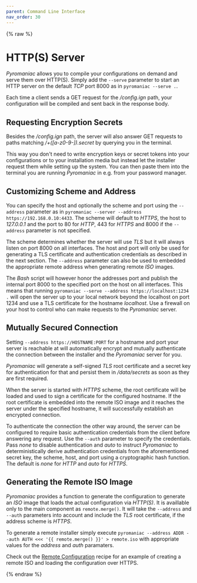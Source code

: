 ```yaml
---
parent: Command Line Interface
nav_order: 30
---
```


{% raw %}
# HTTP(S) Server
*Pyromaniac* allows you to compile your configurations on demand and serve them
over HTTP(S). Simply add the `--serve` parameter to start an HTTP server on
the default *TCP* port 8000 as in `pyromaniac --serve .`.

Each time a client sends a GET request for the */config.ign* path, your
configuration will be compiled and sent back in the response body.

## Requesting Encryption Secrets
Besides the */config.ign* path, the server will also answer GET requests to
paths matching */+([a-z0-9-]).secret* by querying you in the terminal.

This way you don't need to write encryption keys or secret tokens into your
configurations or to your installation media but instead let the installer
request them while setting up the system. You can then paste them into the
terminal you are running *Pyromaniac* in e.g. from your password manager.

## Customizing Scheme and Address
You can specify the host and optionally the scheme and port using the
`--address` parameter as in `pyromaniac --server
--address https://192.168.0.10:4433`. The scheme will default to *HTTPS*, the
host to *127.0.0.1* and the port to 80 for *HTTP*, 443 for *HTTPS* and 8000 if
the `--address` parameter is not specified.

The scheme determines whether the server will use *TLS* but it will always
listen on port 8000 on all interfaces. The host and port will only be used for
generating a TLS certificate and authentication credentials as described
in the next section. The `--address` parameter can also be used to embedded the
appropriate remote address when generating remote *ISO* images.

The *Bash* script will however honor the addresses port and publish the
internal port 8000 to the specified port on the host on all interfaces. This
means that running `pyromaniac --serve --address https://localhost:1234 .`
will open the server up to your local network beyond the localhost on port 1234
and use a TLS certificate for the hostname *localhost*. Use a firewall on your
host to control who can make requests to the *Pyromaniac* server.

## Mutually Secured Connection
Setting `--address https://HOSTNAME:PORT` for a hostname and port your server
is reachable at will automatically encrypt and mutually authenticate the
connection between the installer and the *Pyromaniac* server for you. 

*Pyromaniac* will generate a self-signed *TLS* root certificate and a secret
key for authentication for that and persist them in */data/secrets* as soon as
they are first required.

When the server is started with *HTTPS* scheme, the root certificate will be
loaded and used to sign a certificate for the configured hostname. If the root
certificate is embedded into the remote ISO image and it reaches the server
under the specified hostname, it will successfully establish an encrypted
connection.

To authenticate the connection the other way around, the server can be
configured to require basic authentication credentials from the client before
answering any request. Use the `--auth` parameter to specify the credentials.
Pass *none* to disable authentication and *auto* to instruct *Pyromaniac* to
deterministically derive authentication credentials from the aforementioned
secret key, the scheme, host, and port using a cryptographic hash function. The
default is  *none* for *HTTP* and *auto* for *HTTPS*.

## Generating the Remote ISO Image
*Pyromaniac* provides a function to generate the configuration to generate an
*ISO* image that loads the actual configuration via *HTTP(S)*. It is availlable
only to the main component as `remote.merge()`. It will take the `--address`
and `--auth` parameters into account and include the *TLS* root certificate, if
the address scheme is *HTTPS*.

To generate a remote installer simply execute `pyromaniac --address ADDR
--auth AUTH <<< '{{ remote.merge() }}' > remote.iso` with appropriate values
for the *address* and *auth* paramaters.

Check out the [Remote Configuration][recipe] recipe for an example of creating
a remote ISO and loading the configuration over HTTPS.

[recipe]: recipes-remote.md
{% endraw %}
